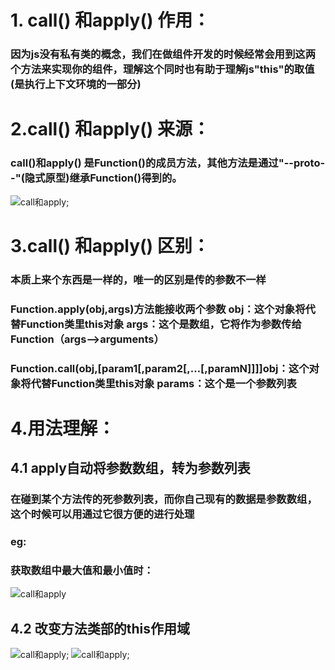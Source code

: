 # 1. call() 和apply() 作用：
### 因为js没有私有类的概念，我们在做组件开发的时候经常会用到这两个方法来实现你的组件，理解这个同时也有助于理解js"this"的取值(是执行上下文环境的一部分)
# 2.call() 和apply() 来源：
### call()和apply() 是Function()的成员方法，其他方法是通过"--proto--"(隐式原型)继承Function()得到的。
![call和apply](img/call和apply1.png);
# 3.call() 和apply() 区别：
### 本质上来个东西是一样的，唯一的区别是传的参数不一样 ###
### Function.apply(obj,args)方法能接收两个参数 obj：这个对象将代替Function类里this对象 args：这个是数组，它将作为参数传给Function（args-->arguments）
### Function.call(obj,[param1[,param2[,…[,paramN]]]]obj：这个对象将代替Function类里this对象 params：这个是一个参数列表
# 4.用法理解：
## 4.1 apply自动将参数数组，转为参数列表
### 在碰到某个方法传的死参数列表，而你自己现有的数据是参数数组，这个时候可以用通过它很方便的进行处理
### eg: ###
### 获取数组中最大值和最小值时： ###
![call和apply](img/call和apply2.png)
### 
## 4.2 改变方法类部的this作用域
![call和apply](img/call和apply3.png);
![call和apply](img/call和apply4.png);

